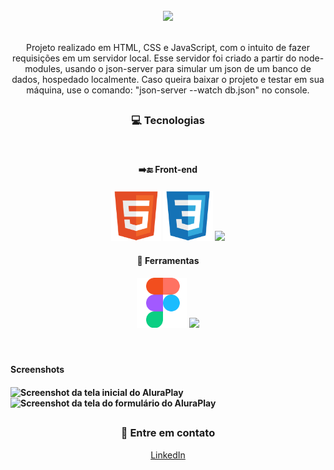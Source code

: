 <br>
<div align="center">
<img src="https://readme-typing-svg.herokuapp.com?font=Montserrat&pause=1000&color=3066BE&center=true&width=435&lines=Requisições+em+JS">
</div>
<br>
<p align="center">Projeto realizado em HTML, CSS e JavaScript, com o intuito de fazer requisições em um servidor local. Esse servidor foi criado a partir do node-modules, usando o json-server para simular um json de um banco de dados, hospedado localmente. Caso queira baixar o projeto e testar em sua máquina, use o comando: "json-server --watch db.json" no console.</p>

##
<h3 align="center"> 💻 Tecnologias</h3>
<br>

<div align="center">
  
  <h4> ➡️🔚 Front-end<h4>
  <img src="https://raw.githubusercontent.com/devicons/devicon/master/icons/html5/html5-original.svg" width="80px">
  <img src="https://raw.githubusercontent.com/devicons/devicon/master/icons/css3/css3-original.svg" width="80px">
  <img src="https://icongr.am/devicon/javascript-original.svg?size=100&color=currentColor" width="80px">
  
  <h4> 🔧 Ferramentas<h4>
  <img src="https://raw.githubusercontent.com/devicons/devicon/master/icons/figma/figma-original.svg" width="80px">
  <img src="https://icongr.am/devicon/git-original.svg?size=128&color=ffffff" width="80px">
</div>
<br>

<h4>Screenshots<h4>

![Screenshot da tela inicial do AluraPlay](https://i.imgur.com/jDaxPKT.png)
![Screenshot da tela do formulário do AluraPlay](https://imgur.com/ShNADf2.png)

##

<div align="center">
<h3 align="center">📢 Entre em contato</h3>
<a href="https://www.linkedin.com/in/felipebarbour/" target="_blank">LinkedIn<a/>
</div>

